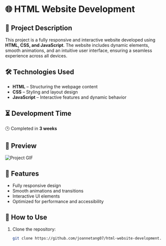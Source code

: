 # 🌐 HTML Website Development

## 📌 Project Description
This project is a fully responsive and interactive website developed using **HTML, CSS, and JavaScript**. The website includes dynamic elements, smooth animations, and an intuitive user interface, ensuring a seamless experience across all devices.

## 🛠️ Technologies Used
- **HTML** – Structuring the webpage content
- **CSS** – Styling and layout design
- **JavaScript** – Interactive features and dynamic behavior

## ⏳ Development Time
🕒 Completed in **3 weeks**

## 📸 Preview
![Project GIF]([https://raw.githubusercontent.com/your-username/your-repo/main/your-image.gif](https://github.com/Joannetang07/html-website-development/blob/main/websitePreview.gif?raw=true))

## 🚀 Features
- Fully responsive design
- Smooth animations and transitions
- Interactive UI elements
- Optimized for performance and accessibility

## 📂 How to Use
1. Clone the repository:
   ```sh
   git clone https://github.com/joannetang07/html-website-development.git
